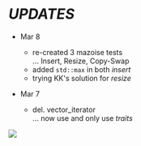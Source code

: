 # ___UPDATES___

- Mar 8
  - re-created 3 mazoise tests \
  ... Insert, Resize, Copy-Swap 
  - added `std::max` in both _insert_
  - trying KK's solution for _resize_
  
- Mar 7
  - del. vector_iterator \
  ... now use and only use _traits_ 

![](https://i.imgur.com/62QAKKi.png)
